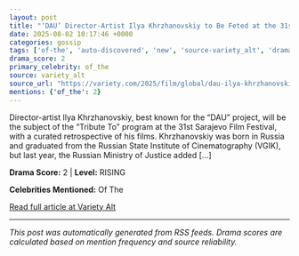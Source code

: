 ```yaml
---
layout: post
title: "‘DAU’ Director-Artist Ilya Khrzhanovskiy to Be Feted at the 31st Sarajevo Film Festival"
date: 2025-08-02 10:17:46 +0000
categories: gossip
tags: ['of-the', 'auto-discovered', 'new', 'source-variety_alt', 'drama-rising']
drama_score: 2
primary_celebrity: of_the
source: variety_alt
source_url: "https://variety.com/2025/film/global/dau-ilya-khrzhanovskiy-sarajevo-1236476967/"
mentions: {'of_the': 2}
---
```


Director-artist Ilya Khrzhanovskiy, best known for the “DAU” project, will be the subject of the “Tribute To” program at the 31st Sarajevo Film Festival, with a curated retrospective of his films. Khrzhanovskiy was born in Russia and graduated from the Russian State Institute of Cinematography (VGIK), but last year, the Russian Ministry of Justice added [&#8230;]

**Drama Score:** 2 | **Level:** RISING

**Celebrities Mentioned:** Of The

[Read full article at Variety Alt](https://variety.com/2025/film/global/dau-ilya-khrzhanovskiy-sarajevo-1236476967/)

---
*This post was automatically generated from RSS feeds. Drama scores are calculated based on mention frequency and source reliability.*
